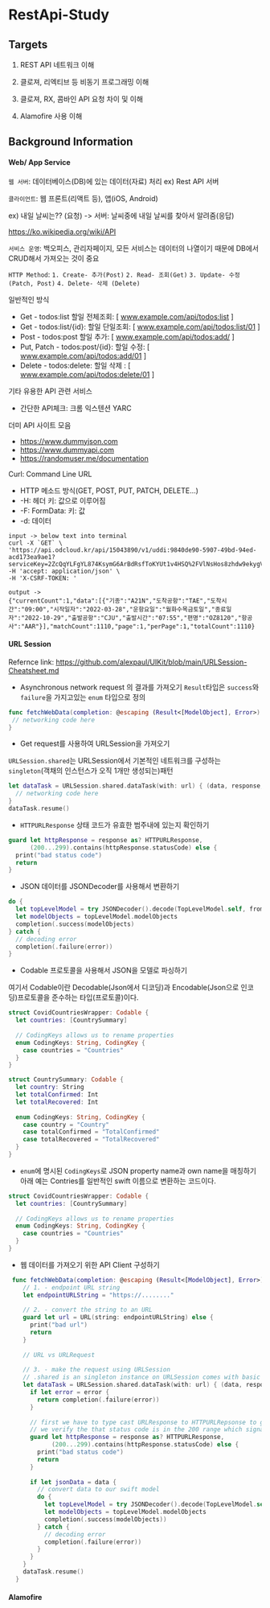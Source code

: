# RestApi-Study



## Targets

1. REST API 네트워크 이해

2. 클로져, 리엑티브 등 비동기 프로그래밍 이해

3. 클로져, RX, 콤바인 API 요청 차이 및 이해

4. Alamofire 사용 이해 

## Background Information

#### Web/ App Service

`웹 서버`: 데이터베이스(DB)에 있는 데이터(자료) 처리 ex) Rest API 서버

`클라이언트`: 웹 프론트(리액트 등), 앱(iOS, Android) 

ex) 내일 날씨는?? (요청) -> 서버: 날씨중에 내일 날씨를 찾아서 알려줌(응답)

https://ko.wikipedia.org/wiki/API

`서비스 운영`: 백오피스, 관리자페이지, 모든 서비스는 데이터의 나열이기 때문에 DB에서 CRUD해서 가져오는 것이 중요

`HTTP Method`: `1. Create- 추가(Post)` `2. Read- 조회(Get)` `3. Update- 수정(Patch, Post)` `4. Delete- 삭제 (Delete)`

일반적인 방식
- Get - todos:list 할일 전체조회: [ www.example.com/api/todos:list ]
- Get - todos:list/{id}: 할일 단일조회: [ www.example.com/api/todos:list/01 ]
- Post - todos:post 할일 추가: [ www.example.com/api/todos:add/ ]
- Put, Patch - todos:post/{id}: 할일 수정: [ www.example.com/api/todos:add/01 ]
- Delete - todos:delete: 할일 삭제 : [ www.example.com/api/todos:delete/01 ]


기타 유용한 API 관련 서비스
- 간단한 API체크: 크롬 익스텐션 YARC

더미 API 사이트 모음
- https://www.dummyjson.com
- https://www.dummyapi.com
- https://randomuser.me/documentation

Curl: Command Line URL 
- HTTP 메소드 방식(GET, POST, PUT, PATCH, DELETE...)
- -H: 헤더 키: 값으로 이루어짐
- -F: FormData: 키: 값
- -d: 데이터
```
input -> below text into terminal
curl -X `GET` \
'https://api.odcloud.kr/api/15043890/v1/uddi:9840de90-5907-49bd-94ed-acd173ea9ae1?serviceKey=2ZcQqYLFgYL874KsymG6ArBdRsfToKYUt1v4HSQ%2FVlNsHos8zhdw9ekygVhyPW7gxQq5NXjyoIu4KKqe2vkl0w%3D%3D&page=1&perPage=1'
-H 'accept: application/json' \
-H 'X-CSRF-TOKEN: '

output -> 
{"currentCount":1,"data":[{"기종":"A21N","도착공항":"TAE","도착시간":"09:00","시작일자":"2022-03-28","운항요일":"월화수목금토일","종료일자":"2022-10-29","출발공항":"CJU","출발시간":"07:55","편명":"OZ8120","항공사":"AAR"}],"matchCount":1110,"page":1,"perPage":1,"totalCount":1110}
```

#### URL Session
Refernce link: https://github.com/alexpaul/UIKit/blob/main/URLSession-Cheatsheet.md

- Asynchronous network request 의 결과를 가져오기 
`Result`타입은 `success`와 `failure`을 가지고있는 `enum` 타입으로 정의

```swift 
func fetchWebData(completion: @escaping (Result<[ModelObject], Error>) -> ()) {
 // networking code here
}
```
- Get request를 사용하여 URLSession을 가져오기 

`URLSession.shared`는 URLSession에서 기본적인 네트워크를 구성하는 `singleton`(객채의 인스턴스가 오직 1개만 생성되는)패턴

```swift 
let dataTask = URLSession.shared.dataTask(with: url) { (data, response, error) in
  // networking code here
}
dataTask.resume()
```

- `HTTPURLResponse` 상태 코드가 유효한 범주내에 있는지 확인하기 
```swift 
guard let httpResponse = response as? HTTPURLResponse,
      (200...299).contains(httpResponse.statusCode) else {
  print("bad status code")
  return
}
```

- JSON 데이터를 JSONDecoder를 사용해서 변환하기
```swift 
do {
  let topLevelModel = try JSONDecoder().decode(TopLevelModel.self, from: jsonData)
  let modelObjects = topLevelModel.modelObjects
  completion(.success(modelObjects)
} catch {
  // decoding error
  completion(.failure(error))
}
```

- Codable 프로토콜을 사용해서 JSON을 모델로 파싱하기 

여기서 Codable이란 Decodable(Json에서 디코딩)과 Encodable(Json으로 인코딩)프로토콜을 준수하는 타입(프로토콜)이다.

```swift 
struct CovidCountriesWrapper: Codable {
  let countries: [CountrySummary]
  
  // CodingKeys allows us to rename properties
  enum CodingKeys: String, CodingKey {
    case countries = "Countries"
  }
}

struct CountrySummary: Codable {
  let country: String
  let totalConfirmed: Int
  let totalRecovered: Int
  
  enum CodingKeys: String, CodingKey {
    case country = "Country"
    case totalConfirmed = "TotalConfirmed"
    case totalRecovered = "TotalRecovered"
  }
}
```

-  `enum`에 명시된 `CodingKeys`로 JSON property name과 own name을 매칭하기 
아래 예는 Contries를 일반적인 swift 이름으로 변환하는 코드이다.

```swift 
struct CovidCountriesWrapper: Codable {
  let countries: [CountrySummary]
  
  // CodingKeys allows us to rename properties
  enum CodingKeys: String, CodingKey {
    case countries = "Countries"
  }
}
```

- 웹 데이터를 가져오기 위한 API Client 구성하기 

```swift 
 func fetchWebData(completion: @escaping (Result<[ModelObject], Error>) -> ()) {
    // 1. - endpoint URL string
    let endpointURLString = "https://........"
    
    // 2. - convert the string to an URL
    guard let url = URL(string: endpointURLString) else {
      print("bad url")
      return
    }
    
    // URL vs URLRequest
    
    // 3. - make the request using URLSession
    // .shared is an singleton instance on URLSession comes with basic configuration needed for most requests
    let dataTask = URLSession.shared.dataTask(with: url) { (data, response, error) in
      if let error = error {
        return completion(.failure(error))
      }
      
      // first we have to type cast URLResponse to HTTPURLRepsonse to get access to the status code
      // we verify the that status code is in the 200 range which signals all went well with the GET request
      guard let httpResponse = response as? HTTPURLResponse,
            (200...299).contains(httpResponse.statusCode) else {
        print("bad status code")
        return
      }
      
      if let jsonData = data {
        // convert data to our swift model
        do {
          let topLevelModel = try JSONDecoder().decode(TopLevelModel.self, from: jsonData)
          let modelObjects = topLevelModel.modelObjects
          completion(.success(modelObjects))
        } catch {
          // decoding error
          completion(.failure(error))
        }
      }
    }
    dataTask.resume()
  }
```

#### Alamofire 
